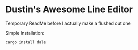 # Dustin's Awesome Line Editor
Temporary ReadMe before I actually make a flushed out one

Simple Installation:
```shell
cargo install dale
```
